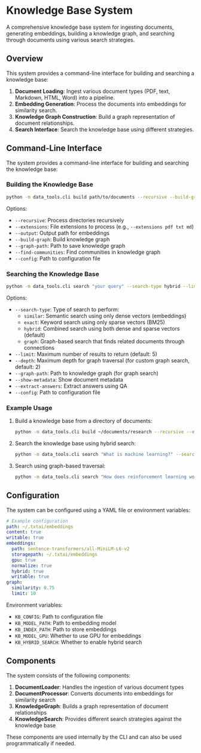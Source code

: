 # Knowledge Base System

A comprehensive knowledge base system for ingesting documents, generating embeddings, building a knowledge graph, and searching through documents using various search strategies.

## Overview

This system provides a command-line interface for building and searching a knowledge base:

1. **Document Loading**: Ingest various document types (PDF, text, Markdown, HTML, Word) into a pipeline.
2. **Embedding Generation**: Process the documents into embeddings for similarity search.
3. **Knowledge Graph Construction**: Build a graph representation of document relationships.
4. **Search Interface**: Search the knowledge base using different strategies.

## Command-Line Interface

The system provides a command-line interface for building and searching the knowledge base:

### Building the Knowledge Base

```bash
python -m data_tools.cli build path/to/documents --recursive --build-graph --find-communities
```

Options:
- `--recursive`: Process directories recursively
- `--extensions`: File extensions to process (e.g., `--extensions pdf txt md`)
- `--output`: Output path for embeddings
- `--build-graph`: Build knowledge graph
- `--graph-path`: Path to save knowledge graph
- `--find-communities`: Find communities in knowledge graph
- `--config`: Path to configuration file

### Searching the Knowledge Base

```bash
python -m data_tools.cli search "your query" --search-type hybrid --limit 10
```

Options:
- `--search-type`: Type of search to perform:
  - `similar`: Semantic search using only dense vectors (embeddings)
  - `exact`: Keyword search using only sparse vectors (BM25)
  - `hybrid`: Combined search using both dense and sparse vectors (default)
  - `graph`: Graph-based search that finds related documents through connections
- `--limit`: Maximum number of results to return (default: 5)
- `--depth`: Maximum depth for graph traversal (for custom graph search, default: 2)
- `--graph-path`: Path to knowledge graph (for graph search)
- `--show-metadata`: Show document metadata
- `--extract-answers`: Extract answers using QA
- `--config`: Path to configuration file

### Example Usage

1. Build a knowledge base from a directory of documents:
   ```bash
   python -m data_tools.cli build ~/documents/research --recursive --extensions pdf txt md --build-graph
   ```

2. Search the knowledge base using hybrid search:
   ```bash
   python -m data_tools.cli search "What is machine learning?" --search-type hybrid --limit 5
   ```

3. Search using graph-based traversal:
   ```bash
   python -m data_tools.cli search "How does reinforcement learning work?" --search-type graph --depth 2
   ```

## Configuration

The system can be configured using a YAML file or environment variables:

```yaml
# Example configuration
path: ~/.txtai/embeddings
content: true
writable: true
embeddings:
  path: sentence-transformers/all-MiniLM-L6-v2
  storagepath: ~/.txtai/embeddings
  gpu: true
  normalize: true
  hybrid: true
  writable: true
graph:
  similarity: 0.75
  limit: 10
```

Environment variables:
- `KB_CONFIG`: Path to configuration file
- `KB_MODEL_PATH`: Path to embedding model
- `KB_INDEX_PATH`: Path to store embeddings
- `KB_MODEL_GPU`: Whether to use GPU for embeddings
- `KB_HYBRID_SEARCH`: Whether to enable hybrid search

## Components

The system consists of the following components:

1. **DocumentLoader**: Handles the ingestion of various document types
2. **DocumentProcessor**: Converts documents into embeddings for similarity search
3. **KnowledgeGraph**: Builds a graph representation of document relationships
4. **KnowledgeSearch**: Provides different search strategies against the knowledge base

These components are used internally by the CLI and can also be used programmatically if needed.
